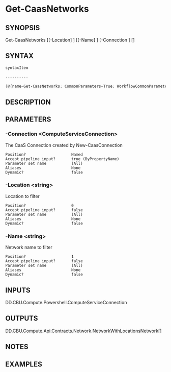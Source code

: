 ﻿Get-CaasNetworks
===================

## SYNOPSIS

Get-CaasNetworks [[-Location] <string>] [[-Name] <string>] [-Connection <ComputeServiceConnection>] [<CommonParameters>]


## SYNTAX
```powershell
syntaxItem                                                                                                  

----------                                                                                                  

{@{name=Get-CaasNetworks; CommonParameters=True; WorkflowCommonParameters=False; parameter=System.Object[]}}
```

## DESCRIPTION


## PARAMETERS
### -Connection &lt;ComputeServiceConnection&gt;
The CaaS Connection created by New-CaasConnection
```
Position?                    Named
Accept pipeline input?       true (ByPropertyName)
Parameter set name           (All)
Aliases                      None
Dynamic?                     false
```
 
### -Location &lt;string&gt;
Location to filter
```
Position?                    0
Accept pipeline input?       false
Parameter set name           (All)
Aliases                      None
Dynamic?                     false
```
 
### -Name &lt;string&gt;
Network name to filter
```
Position?                    1
Accept pipeline input?       false
Parameter set name           (All)
Aliases                      None
Dynamic?                     false
```

## INPUTS
DD.CBU.Compute.Powershell.ComputeServiceConnection


## OUTPUTS
DD.CBU.Compute.Api.Contracts.Network.NetworkWithLocationsNetwork[]


## NOTES


## EXAMPLES
